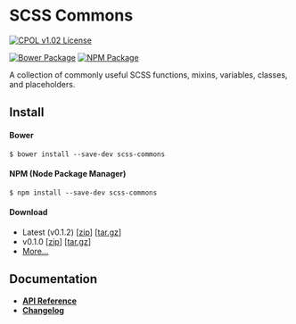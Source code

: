 SCSS Commons
=================================================

[![CPOL v1.02 License](https://img.shields.io/badge/license-CPOL--1.02-blue.svg?style=flat-square)](https://github.com/bsara/scss-commons/blob/master/LICENSE.md)

[![Bower Package](https://img.shields.io/bower/v/scss-commons.svg?style=flat-square)](http://bower.io/search/?q=scss-commons)
[![NPM Package](https://img.shields.io/npm/v/scss-commons.svg?style=flat-square)](https://www.npmjs.com/package/scss-commons)

A collection of commonly useful SCSS functions, mixins, variables, classes, and placeholders.



## Install

#### Bower

    $ bower install --save-dev scss-commons


#### NPM (Node Package Manager)

    $ npm install --save-dev scss-commons


#### Download

* Latest (v0.1.2) [[zip](https://github.com/bsara/scss-commons/archive/v0.1.2.zip)] [[tar.gz](https://github.com/bsara/scss-commons/archive/v0.1.2.tar.gz)]
* v0.1.0 [[zip](https://github.com/bsara/scss-commons/archive/v0.1.1.zip)] [[tar.gz](https://github.com/bsara/scss-commons/archive/v0.1.0.tar.gz)]
* [More...](https://github.com/bsara/scss-commons/releases)



## Documentation

* **[API Reference](http://bsara.github.io/scss-commons)**
* **[Changelog](https://github.com/bsara/scss-commons/blob/master/CHANGELOG.md)**
